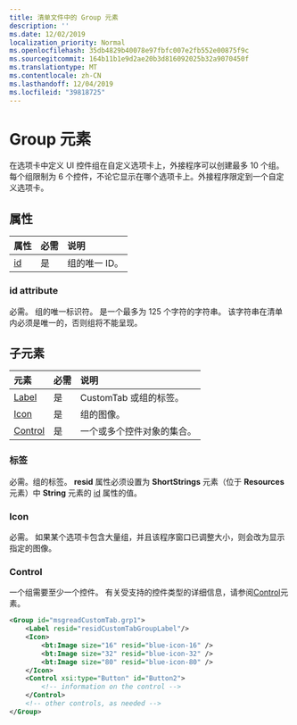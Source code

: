 ```yaml
---
title: 清单文件中的 Group 元素
description: ''
ms.date: 12/02/2019
localization_priority: Normal
ms.openlocfilehash: 35db4829b40078e97fbfc007e2fb552e00875f9c
ms.sourcegitcommit: 164b11b1e9d2ae20b3d816092025b32a9070450f
ms.translationtype: MT
ms.contentlocale: zh-CN
ms.lasthandoff: 12/04/2019
ms.locfileid: "39818725"
---
```

# <a name="group-element"></a>Group 元素

在选项卡中定义 UI 控件组在自定义选项卡上，外接程序可以创建最多 10 个组。每个组限制为 6 个控件，不论它显示在哪个选项卡上。外接程序限定到一个自定义选项卡。

## <a name="attributes"></a>属性

|  属性  |  必需  |  说明  |
|:-----|:-----|:-----|
|  [id](#id-attribute)  |  是  | 组的唯一 ID。|

### <a name="id-attribute"></a>id attribute

必需。 组的唯一标识符。 是一个最多为 125 个字符的字符串。 该字符串在清单内必须是唯一的，否则组将不能呈现。

## <a name="child-elements"></a>子元素
|  元素 |  必需  |  说明  |
|:-----|:-----|:-----|
|  [Label](#label)      | 是 |  CustomTab 或组的标签。  |
|  [Icon](icon.md)      | 是 |  组的图像。  |
|  [Control](#control)    | 是 |  一个或多个控件对象的集合。  |

### <a name="label"></a>标签 

必需。组的标签。 **resid** 属性必须设置为 **ShortStrings** 元素（位于 **Resources** 元素）中 **String** 元素的 [id](resources.md) 属性的值。

### <a name="icon"></a>Icon

必需。 如果某个选项卡包含大量组，并且该程序窗口已调整大小，则会改为显示指定的图像。

### <a name="control"></a>Control
一个组需要至少一个控件。 有关受支持的控件类型的详细信息，请参阅[Control](control.md)元素。

```xml
<Group id="msgreadCustomTab.grp1">
    <Label resid="residCustomTabGroupLabel"/>
    <Icon>
        <bt:Image size="16" resid="blue-icon-16" />
        <bt:Image size="32" resid="blue-icon-32" />
        <bt:Image size="80" resid="blue-icon-80" />
    </Icon>
    <Control xsi:type="Button" id="Button2">
        <!-- information on the control -->
    </Control>
    <!-- other controls, as needed -->
</Group>
```
